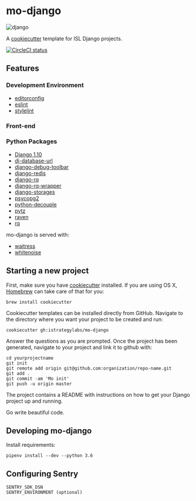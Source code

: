 # mo-django

![django](https://media.giphy.com/media/XrULfYdI26uIM/giphy.gif)

A [cookiecutter](https://github.com/audreyr/cookiecutter) template for ISL Django projects.

[![CircleCI status](https://circleci.com/gh/istrategylabs/mo-django.svg?style=shield&circle-token=38869a7727871482106bc911010264ecd8850947)](https://circleci.com/gh/istrategylabs/mo-django)

## Features

### Development Environment

* [editorconfig](http://editorconfig.org/)
* [eslint](http://eslint.org)
* [stylelint](https://stylelint.io)

### Front-end


### Python Packages

* [Django 1.10](https://www.djangoproject.com)
* [dj-database-url](https://github.com/kennethreitz/dj-database-url)
* [django-debug-toolbar](https://github.com/django-debug-toolbar/django-debug-toolbar)
* [django-redis](https://github.com/niwinz/django-redis)
* [django-rq](https://github.com/ui/django-rq)
* [django-rq-wrapper](https://github.com/istrategylabs/django-rq-wrapper)
* [django-storages](https://github.com/jschneier/django-storages/)
* [psycopg2](http://initd.org/psycopg/)
* [python-decouple](https://github.com/henriquebastos/python-decouple/)
* [pytz](http://pytz.sourceforge.net)
* [raven](https://github.com/getsentry/raven-python)
* [rq](http://python-rq.org)

mo-django is served with:

* [waitress](http://waitress.readthedocs.org/en/latest/)
* [whitenoise](http://whitenoise.readthedocs.org/en/stable/)


## Starting a new project

First, make sure you have [cookiecutter](https://github.com/audreyr/cookiecutter) installed. If you are using OS X, [Homebrew](http://brew.sh) can take care of that for you:

    brew install cookiecutter

Cookiecutter templates can be installed directly from GitHub. Navigate to the directory where you want your project to be created and run:

    cookiecutter gh:istrategylabs/mo-django

Answer the questions as you are prompted. Once the project has been generated, navigate to your project and link it to github with:

    cd yourprojectname
    git init
    git remote add origin git@github.com:organization/repo-name.git
    git add .
    git commit -am 'Mo init'
    git push -u origin master

The project contains a README with instructions on how to get your Django project up and running.

Go write beautiful code.


## Developing mo-django

Install requirements:

	pipenv install --dev --python 3.6


## Configuring Sentry

```
SENTRY_SDK_DSN
SENTRY_ENVIRONMENT (optional)
```
